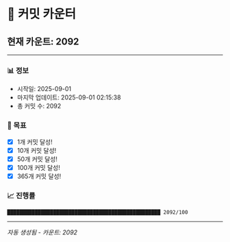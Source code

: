 # 🔢 커밋 카운터

## 현재 카운트: 2092

---

### 📊 정보
- 시작일: 2025-09-01
- 마지막 업데이트: 2025-09-01 02:15:38
- 총 커밋 수: 2092

### 🎯 목표
- [x] 1개 커밋 달성!
- [x] 10개 커밋 달성!
- [x] 50개 커밋 달성!
- [x] 100개 커밋 달성!
- [x] 365개 커밋 달성!

### 📈 진행률
```
██████████████████████████████████████████████████ 2092/100
```

---
*자동 생성됨 - 카운트: 2092*
